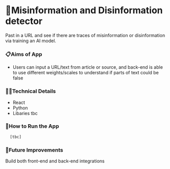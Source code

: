# 📰Misinformation and Disinformation detector 
Past in a URL and see if there are traces of misinformation or disinformation via training an AI model.

### 📋Aims of App
- Users can input a URL/text from article or source, and back-end is able to use different weights/scales to understand if parts of text could be false
  
### 👩‍💻Technical Details

- React
- Python
- Libaries tbc

### 🔧How to Run the App

```bash
  [tbc]
```

### 💭Future Improvements
Build both front-end and back-end integrations 
